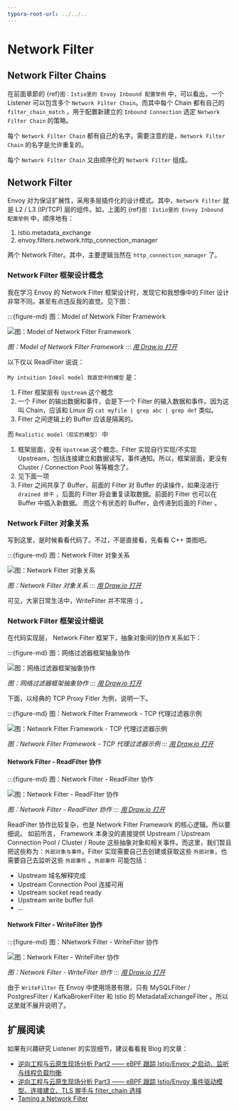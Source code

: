 ```yaml
---
typora-root-url: ../../..
---
```


# Network Filter

## Network Filter Chains
在前面章節的 {ref}`图：Istio里的 Envoy Inbound 配置举例` 中，可以看出，一个 Listener 可以包含多个 `Network Filter Chain`。而其中每个 Chain 都有自己的 `filter_chain_match`  ，用于配置新建立的 `Inbound Connection` 选定 `Network Filter Chain` 的策略。

每个 `Network Filter Chain` 都有自己的名字。需要注意的是，`Network Filter Chain` 的名字是允许重复的。

每个 `Network Filter Chain` 又由顺序化的 `Network Filter` 组成。 

## Network Filter

Envoy 对为保证扩展性，采用多层插件化的设计模式。其中，`Network Filter` 就是 L2 / L3 (IP/TCP) 层的组件。如，上面的 {ref}`图：Istio里的 Envoy Inbound 配置举例` 中，顺序地有：
1. istio.metadata_exchange
2. envoy.filters.network.http_connection_manager

两个 Network Filter。其中，主要逻辑当然在 `http_connection_manager` 了。

### Network Filter 框架设计概念

我在学习 Envoy 的  Network Filter 框架设计时，发现它和我想像中的 Filter 设计非常不同。甚至有点违反我的直觉。见下图：

:::{figure-md} 图：Model of Network Filter Framework

<img src="/ch2-envoy/arch/network-filter/network-filter-framework-concept.drawio.svg" alt="图：Model of Network Filter Framework">

*图：Model of Network Filter Framework*
:::
*[用 Draw.io 打开](https://app.diagrams.net/?ui=sketch#Uhttps%3A%2F%2Fistio-insider.mygraphql.com%2Fzh_CN%2Flatest%2F_images%2Fnetwork-filter-framework-concept.drawio.svg)*

以下仅以 ReadFilter 说说：

`My intuition Ideal model 我直觉中的模型` 是：
 1. Filter 框架层有 `Upstream` 这个概念
 2. 一个 Filter 的输出数据和事件，会是下一个 Filter 的输入数据和事件。因为这叫 Chain，应该和 Linux 的 `cat myfile | grep abc | grep def` 类似。
 3. Filter 之间逻辑上的 Buffer 应该是隔离的。


而 `Realistic model（现实的模型）` 中
1. 框架层面，没有 `Upstream` 这个概念。Filter 实现自行实现/不实现 Upstream，包括连接建立和数据读写，事件通知。所以，框架层面，更没有 Cluster / Connection Pool 等等概念了。
2. 见下面一项
3. Filter 之间共享了 Buffer，前面的 Filter 对 Buffer 的读操作，如果沒进行 `drained 排干` ，后面的 Filter 将会重复读取数据。前面的 Filter 也可以在 Buffer 中插入新数据。 而这个有状态的 Buffer，会传递到后面的 Filter 。

### Network Filter 对象关系

写到这里，是时候看看代码了。不过，不是直接看，先看看 C++ 类图吧。


:::{figure-md} 图：Network Filter 对象关系

<img src="/ch2-envoy/arch/network-filter/network-filter-hierarchy.drawio.svg" alt="图：Network Filter 对象关系">

*图：Network Filter 对象关系*
:::
*[用 Draw.io 打开](https://app.diagrams.net/?ui=sketch#Uhttps%3A%2F%2Fistio-insider.mygraphql.com%2Fzh_CN%2Flatest%2F_images%2Fnetwork-filter-hierarchy.drawio.svg)*


可见，大家日常生活中，WriteFilter 并不常用 :) 。


### Network Filter 框架设计细说
在代码实现层， Network Filter 框架下，抽象对象间的协作关系如下：

:::{figure-md} 图：网络过滤器框架抽象协作

<img src="/ch2-envoy/arch/network-filter/network-filter-framework.drawio.svg" alt="图：网络过滤器框架抽象协作">

*图：网络过滤器框架抽象协作*
:::
*[用 Draw.io 打开](https://app.diagrams.net/?ui=sketch#Uhttps%3A%2F%2Fistio-insider.mygraphql.com%2Fzh_CN%2Flatest%2F_images%2Fnetwork-filter-framework.drawio.svg)*


下面，以经典的 TCP Proxy Fitler 为例，说明一下。


:::{figure-md} 图：Network Filter Framework - TCP 代理过滤器示例

<img src="/ch2-envoy/arch/network-filter/network-filter-tcpproxy.drawio.svg" alt="图：Network Filter Framework - TCP 代理过滤器示例">

*图：Network Filter Framework - TCP 代理过滤器示例*
:::
*[用 Draw.io 打开](https://app.diagrams.net/?ui=sketch#Uhttps%3A%2F%2Fistio-insider.mygraphql.com%2Fzh_CN%2Flatest%2F_images%2Fnetwork-filter-tcpproxy.drawio.svg)*


#### Network Filter - ReadFilter 协作

:::{figure-md} 图：Network Filter - ReadFilter 协作

<img src="/ch2-envoy/arch/network-filter/network-filter-readfilter.drawio.svg" alt="图：Network Filter - ReadFilter 协作">

*图：Network Filter - ReadFilter 协作*
:::
*[用 Draw.io 打开](https://app.diagrams.net/?ui=sketch#Uhttps%3A%2F%2Fistio-insider.mygraphql.com%2Fzh_CN%2Flatest%2F_images%2Fnetwork-filter-readfilter.drawio.svg)*

ReadFilter 协作比较复杂，也是 Network Filter Framework 的核心逻辑。所以要细说。
如前所言， Framework 本身没的直接提供 Upstream / Upstream Connection Pool / Cluster / Route 这些抽象对象和相关事件。而这里，我们暂且把这些称为：`外部对象与事件`。Filter 实现需要自己去创建或获取这些 `外部对象`，也需要自己去监听这些 `外部事件` 。`外部事件` 可能包括：

- Upstream 域名解释完成
- Upstream Connection Pool 连接可用
- Upstream socket read ready
- Upstream write buffer full
- ...




#### Network Filter - WriteFilter 协作

:::{figure-md} 图：NNetwork Filter - WriteFilter 协作

<img src="/ch2-envoy/arch/network-filter/network-filter-writefilter.drawio.svg" alt="图：Network Filter - WriteFilter 协作">

*图：Network Filter - WriteFilter 协作*
:::
*[用 Draw.io 打开](https://app.diagrams.net/?ui=sketch#Uhttps%3A%2F%2Fistio-insider.mygraphql.com%2Fzh_CN%2Flatest%2F_images%2Fnetwork-filter-writefilter.drawio.svg)*

由于 `WriteFilter` 在 Envoy 中使用场景有限，只有 MySQLFilter / PostgresFilter / KafkaBrokerFilter 和 Istio 的 MetadataExchangeFilter 。所以这里就不展开说明了。

## 扩展阅读

如果有兴趣研究 Listener 的实现细节，建议看看我 Blog 的文章：
 - [逆向工程与云原生现场分析 Part2 —— eBPF 跟踪 Istio/Envoy 之启动、监听与线程负载均衡](https://blog.mygraphql.com/zh/posts/low-tec/trace/trace-istio/trace-istio-part2/)
 - [逆向工程与云原生现场分析 Part3 —— eBPF 跟踪 Istio/Envoy 事件驱动模型、连接建立、TLS 握手与 filter_chain 选择](https://blog.mygraphql.com/zh/posts/low-tec/trace/trace-istio/trace-istio-part3/)
 - [Taming a Network Filter](https://blog.envoyproxy.io/taming-a-network-filter-44adcf91517)